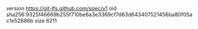 version https://git-lfs.github.com/spec/v1
oid sha256:9325f46669b255f710be6a3e3369cf7d63d643407521456ba80f05ac1e52886b
size 6211
